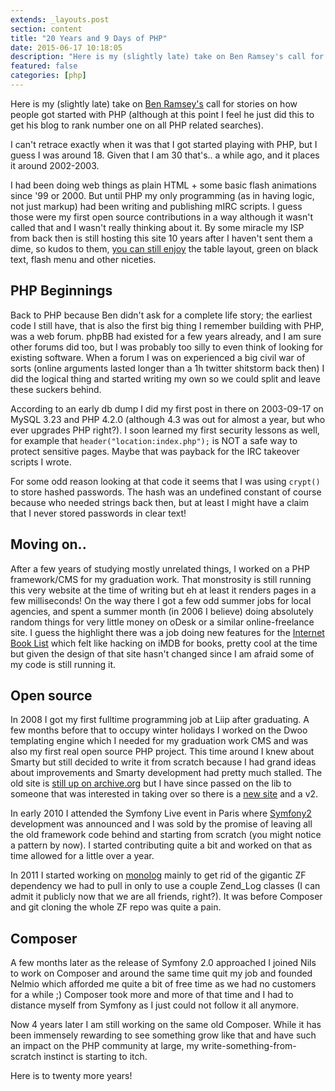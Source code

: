 ```yaml
---
extends: _layouts.post
section: content
title: "20 Years and 9 Days of PHP"
date: 2015-06-17 10:18:05
description: "Here is my (slightly late) take on Ben Ramsey's call for stories on how people got started with PHP (although at this point I feel he just did this to get his blog to rank number one on all PHP related searches). I can't retrace exactly when it was that I got started playing with PHP, but I guess I was around 18. Given that I am 30 that's.. a while..."
featured: false
categories: [php]
---
```

Here is my (slightly late) take on [Ben Ramsey's](http://benramsey.com/blog/2015/06/php-at-20/) call for stories on how people got started with PHP (although at this point I feel he just did this to get his blog to rank number one on all PHP related searches).

I can't retrace exactly when it was that I got started playing with PHP, but I guess I was around 18. Given that I am 30 that's.. a while ago, and it places it around 2002-2003.

I had been doing web things as plain HTML + some basic flash animations since '99 or 2000. But until PHP my only programming (as in having logic, not just markup) had been writing and publishing mIRC scripts. I guess those were my first open source contributions in a way although it wasn't called that and I wasn't really thinking about it. By some miracle my ISP from back then is still hosting this site 10 years after I haven't sent them a dime, so kudos to them, [you can still enjoy](http://users.skynet.be/seldaek/sscripts/) the table layout, green on black text, flash menu and other niceties.

PHP Beginnings
--------------

Back to PHP because Ben didn't ask for a complete life story; the earliest code I still have, that is also the first big thing I remember building with PHP, was a web forum. phpBB had existed for a few years already, and I am sure other forums did too, but I was probably too silly to even think of looking for existing software. When a forum I was on experienced a big civil war of sorts (online arguments lasted longer than a 1h twitter shitstorm back then) I did the logical thing and started writing my own so we could split and leave these suckers behind.

According to an early db dump I did my first post in there on 2003-09-17 on MySQL 3.23 and PHP 4.2.0 (although 4.3 was out for almost a year, but who ever upgrades PHP right?). I soon learned my first security lessons as well, for example that `header("location:index.php");` is NOT a safe way to protect sensitive pages. Maybe that was payback for the IRC takeover scripts I wrote.

For some odd reason looking at that code it seems that I was using `crypt()` to store hashed passwords. The hash was an undefined constant of course because who needed strings back then, but at least I might have a claim that I never stored passwords in clear text!

Moving on..
-----------

After a few years of studying mostly unrelated things, I worked on a PHP framework/CMS for my graduation work. That monstrosity is still running this very website at the time of writing but eh at least it renders pages in a few milliseconds! On the way there I got a few odd summer jobs for local agencies, and spent a summer month (in 2006 I believe) doing absolutely random things for very little money on oDesk or a similar online-freelance site. I guess the highlight there was a job doing new features for the [Internet Book List](http://www.iblist.com/) which felt like hacking on iMDB for books, pretty cool at the time but given the design of that site hasn't changed since I am afraid some of my code is still running it.

Open source
-----------

In 2008 I got my first fulltime programming job at Liip after graduating. A few months before that to occupy winter holidays I worked on the Dwoo templating engine which I needed for my graduation work CMS and was also my first real open source PHP project. This time around I knew about Smarty but still decided to write it from scratch because I had grand ideas about improvements and Smarty development had pretty much stalled. The old site is [still up on archive.org](https://web.archive.org/web/20131010004419/http://dwoo.org/) but I have since passed on the lib to someone that was interested in taking over so there is a [new site](http://dwoo.org/) and a v2.

In early 2010 I attended the Symfony Live event in Paris where [Symfony2](http://symfony.com) development was announced and I was sold by the promise of leaving all the old framework code behind and starting from scratch (you might notice a pattern by now). I started contributing quite a bit and worked on that as time allowed for a little over a year.

In 2011 I started working on [monolog](https://github.com/Seldaek/monolog) mainly to get rid of the gigantic ZF dependency we had to pull in only to use a couple Zend\_Log classes (I can admit it publicly now that we are all friends, right?). It was before Composer and git cloning the whole ZF repo was quite a pain.

Composer
--------

A few months later as the release of Symfony 2.0 approached I joined Nils to work on Composer and around the same time quit my job and founded Nelmio which afforded me quite a bit of free time as we had no customers for a while ;) Composer took more and more of that time and I had to distance myself from Symfony as I just could not follow it all anymore.

Now 4 years later I am still working on the same old Composer. While it has been immensely rewarding to see something grow like that and have such an impact on the PHP community at large, my write-something-from-scratch instinct is starting to itch.

Here is to twenty more years!